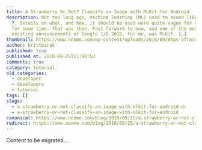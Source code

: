 ```yaml
---
title: A Strawberry Or Not? Classify an Image with MLKit for Android
description: Not too long ago, machine learning (ML) used to sound like a magic
  ?. Details on what, and how, it should be used were quite vague for many of us
  for some time. That was then. Fast forward to now, and one of the most
  exciting announcements of Google I/O 2018, for me, was MLKit. […]
thumbnail: https://www.nexmo.com/wp-content/uploads/2018/09/Whos-afraid-V2-1.001.jpeg
author: brittbarak
published: true
published_at: 2018-09-25T11:00:52
comments: true
category: tutorial
old_categories:
  - developer
  - developers
  - tutorial
tags: []
slugs:
  - a-strawberry-or-not-classify-an-image-with-mlkit-for-android-dr
  - a-strawberry-or-not-classify-an-image-with-mlkit-for-android
canonical: https://www.nexmo.com/blog/2018/09/25/a-strawberry-or-not-classify-an-image-with-mlkit-for-android-dr
redirect: https://www.nexmo.com/blog/2018/09/25/a-strawberry-or-not-classify-an-image-with-mlkit-for-android-dr
---
```

Content to be migrated...